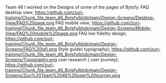 Team 46 
I worked on the Designs of some of the pages of Bytsfy.
FAQ desktop view;  https://github.com/zuri-training/Chunk_file_team_46_Bytsfy/blob/main/Design-Screens/Desktop-View/FAQ%20page.png
FAQ mobile view;   https://github.com/zuri-training/Chunk_file_team_46_Bytsfy/blob/main/Design-Screens/Mobile-View/FAQ%20mobile%20page.png
FAQ low fidelity design;  https://github.com/zuri-training/Chunk_file_team_46_Bytsfy/blob/main/Design-Screens/FAQ%20lofi.png
Style guide( typography);  https://github.com/zuri-training/Chunk_file_team_46_Bytsfy/blob/main/Design-Screens/Typography.png
user research ( user journey);  https://github.com/zuri-training/Chunk_file_team_46_Bytsfy/blob/main/Design-Screens/Zuri%20Team%2046%20user%20journey.png
